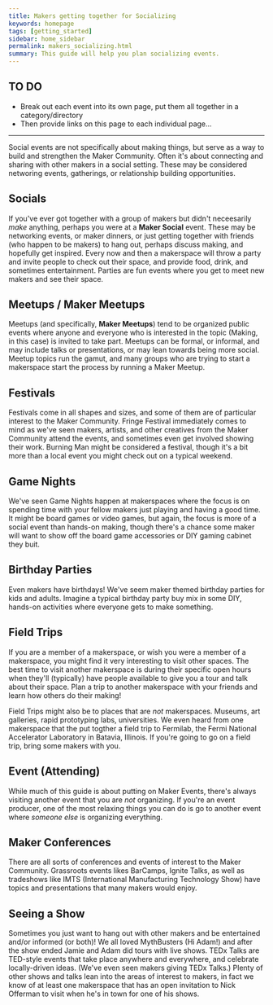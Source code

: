 ```yaml
---
title: Makers getting together for Socializing
keywords: homepage
tags: [getting_started]
sidebar: home_sidebar
permalink: makers_socializing.html
summary: This guide will help you plan socializing events.
---
```


## TO DO
* Break out each event into its own page, put them all together in a category/directory
* Then provide links on this page to each individual page...

---

Social events are not specifically about making things, but serve as a way to build and strengthen the Maker Community. Often it's about connecting and sharing with other makers in a social setting. These may be considered networing events, gatherings, or relationship building opportunities.

## Socials

If you've ever got together with a group of makers but didn't neceesarily _make_ anything, perhaps you were at a **Maker Social** event. These may be networking events, or maker dinners, or just getting together with friends (who happen to be makers) to hang out, perhaps discuss making, and hopefully get inspired. Every now and then a makerspace will throw a party and invite people to check out their space, and provide food, drink, and sometimes entertainment. Parties are fun events where you get to meet new makers and see their space.

##  Meetups / Maker Meetups

Meetups (and specifically, **Maker Meetups**) tend to be organized public events where anyone and everyone who is interested in the topic (Making, in this case) is invited to take part. Meetups can be formal, or informal, and may include talks or presentations, or may lean towards being more social. Meetup topics run the gamut, and many groups who are trying to start a makerspace start the process by running a Maker Meetup.

## Festivals

Festivals come in all shapes and sizes, and some of them are of particular interest to the Maker Community. Fringe Festival immediately comes to mind as we've seen makers, artists, and other creatives from the Maker Community attend the events, and sometimes even get involved showing their work. Burning Man might be considered a festival, though it's a bit more than a local event you might check out on a typical weekend.

## Game Nights

We've seen Game Nights happen at makerspaces where the focus is on spending time with your fellow makers just playing and having a good time. It might be board games or video games, but again, the focus is more of a social event than hands-on making, though there's a chance some maker will want to show off the board game accessories or DIY gaming cabinet they buit.

## Birthday Parties

Even makers have birthdays! We've seem maker themed birthday parties for kids and adults. Imagine a typical birthday party buy mix in some DIY, hands-on activities where everyone gets to make something.

## Field Trips

If you are a member of a makerspace, or wish you were a member of a makerspace, you might find it very interesting to visit other spaces. The best time to visit another makerspace is during their specific open hours when they'll (typically) have people available to give you a tour and talk about their space. Plan a trip to another makerspace with your friends and learn how others do their making!

Field Trips might also be to places that are _not_ makerspaces. Museums, art galleries, rapid prototyping labs, universities. We even heard from one makerspace that the put togther a field trip to Fermilab, the Fermi National Accelerator Laboratory in Batavia, Illinois. If you're going to go on a field trip, bring some makers with you.

## Event (Attending)

While much of this guide is about putting on Maker Events, there's always visiting another event that you are _not_ organizing. If you're an event producer, one of the most relaxing things you can do is go to another event where _someone else_ is organizing everything. 

## Maker Conferences

There are all sorts of conferences and events of interest to the Maker Community. Grassroots events likes BarCamps, Ignite Talks, as well as tradeshows like IMTS (International Manufacturing Technology Show) have topics and presentations that many makers would enjoy.

## Seeing a Show

Sometimes you just want to hang out with other makers and be entertained and/or informed (or both)! We all loved MythBusters (Hi Adam!) and after the show ended Jamie and Adam did tours with live shows. TEDx Talks are TED-style events that take place anywhere and everywhere, and celebrate locally-driven ideas. (We've even seen makers giving TEDx Talks.) Plenty of other shows and talks lean into the areas of interest to makers, in fact we know of at least one makerspace that has an open invitation to Nick Offerman to visit when he's in town for one of his shows.
